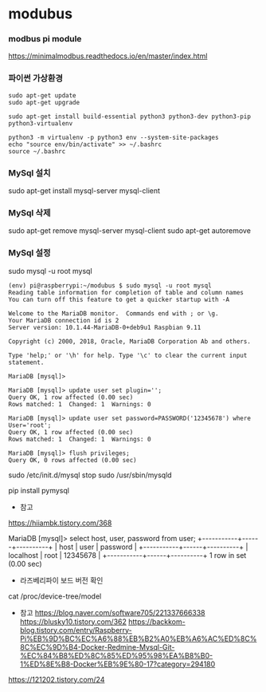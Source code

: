 # modubus

### modbus pi module
https://minimalmodbus.readthedocs.io/en/master/index.html


### 파이썬 가상환경
~~~
sudo apt-get update
sudo apt-get upgrade

sudo apt-get install build-essential python3 python3-dev python3-pip python3-virtualenv

python3 -m virtualenv -p python3 env --system-site-packages
echo "source env/bin/activate" >> ~/.bashrc
source ~/.bashrc
~~~


### MySql 설치
sudo apt-get install mysql-server mysql-client

### MySql 삭제
sudo apt-get remove mysql-server mysql-client
sudo apt-get autoremove

### MySql 설정
sudo mysql -u root mysql


~~~
(env) pi@raspberrypi:~/modubus $ sudo mysql -u root mysql
Reading table information for completion of table and column names
You can turn off this feature to get a quicker startup with -A

Welcome to the MariaDB monitor.  Commands end with ; or \g.
Your MariaDB connection id is 2
Server version: 10.1.44-MariaDB-0+deb9u1 Raspbian 9.11

Copyright (c) 2000, 2018, Oracle, MariaDB Corporation Ab and others.

Type 'help;' or '\h' for help. Type '\c' to clear the current input statement.

MariaDB [mysql]> 
~~~  

~~~
MariaDB [mysql]> update user set plugin='';
Query OK, 1 row affected (0.00 sec)
Rows matched: 1  Changed: 1  Warnings: 0

MariaDB [mysql]> update user set password=PASSWORD('12345678') where User='root';
Query OK, 1 row affected (0.00 sec)
Rows matched: 1  Changed: 1  Warnings: 0

MariaDB [mysql]> flush privileges;
Query OK, 0 rows affected (0.00 sec)
~~~


sudo /etc/init.d/mysql stop
sudo /usr/sbin/mysqld



pip install pymysql


- 참고
  
https://hiiambk.tistory.com/368


MariaDB [mysql]> select host, user, password from user;
+-----------+------+----------+
| host      | user | password |
+-----------+------+----------+
| localhost | root | 12345678 |
+-----------+------+----------+
1 row in set (0.00 sec)


- 라즈베리파이 보드 버전 확인
  
cat /proc/device-tree/model




- 참고
https://blog.naver.com/software705/221337666338
https://blusky10.tistory.com/362
https://backkom-blog.tistory.com/entry/Raspberry-Pi%EB%9D%BC%EC%A6%88%EB%B2%A0%EB%A6%AC%ED%8C%8C%EC%9D%B4-Docker-Redmine-Mysql-Git-%EC%84%B8%ED%8C%85%ED%95%98%EA%B8%B0-1%ED%8E%B8-Docker%EB%9E%80-17?category=294180

https://121202.tistory.com/24



